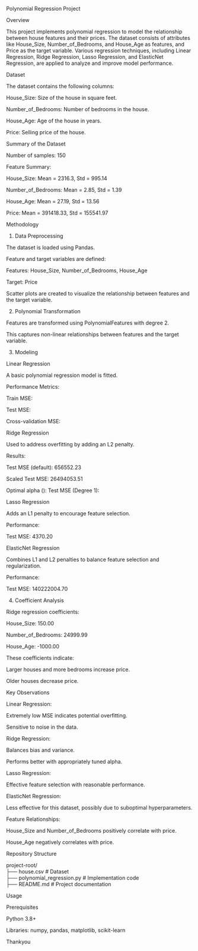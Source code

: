 Polynomial Regression Project

Overview

This project implements polynomial regression to model the relationship between house features and their prices. The dataset consists of attributes like House_Size, Number_of_Bedrooms, and House_Age as features, and Price as the target variable. Various regression techniques, including Linear Regression, Ridge Regression, Lasso Regression, and ElasticNet Regression, are applied to analyze and improve model performance.

Dataset

The dataset contains the following columns:

House_Size: Size of the house in square feet.

Number_of_Bedrooms: Number of bedrooms in the house.

House_Age: Age of the house in years.

Price: Selling price of the house.

Summary of the Dataset

Number of samples: 150

Feature Summary:

House_Size: Mean = 2316.3, Std = 995.14

Number_of_Bedrooms: Mean = 2.85, Std = 1.39

House_Age: Mean = 27.19, Std = 13.56

Price: Mean = 391418.33, Std = 155541.97

Methodology

1. Data Preprocessing

The dataset is loaded using Pandas.

Feature and target variables are defined:

Features: House_Size, Number_of_Bedrooms, House_Age

Target: Price

Scatter plots are created to visualize the relationship between features and the target variable.

2. Polynomial Transformation

Features are transformed using PolynomialFeatures with degree 2.

This captures non-linear relationships between features and the target variable.

3. Modeling

Linear Regression

A basic polynomial regression model is fitted.

Performance Metrics:

Train MSE: 

Test MSE: 

Cross-validation MSE: 

Ridge Regression

Used to address overfitting by adding an L2 penalty.

Results:

Test MSE (default): 656552.23

Scaled Test MSE: 26494053.51

Optimal alpha (): Test MSE (Degree 1): 

Lasso Regression

Adds an L1 penalty to encourage feature selection.

Performance:

Test MSE: 4370.20

ElasticNet Regression

Combines L1 and L2 penalties to balance feature selection and regularization.

Performance:

Test MSE: 140222004.70

4. Coefficient Analysis

Ridge regression coefficients:

House_Size: 150.00

Number_of_Bedrooms: 24999.99

House_Age: -1000.00

These coefficients indicate:

Larger houses and more bedrooms increase price.

Older houses decrease price.

Key Observations

Linear Regression:

Extremely low MSE indicates potential overfitting.

Sensitive to noise in the data.

Ridge Regression:

Balances bias and variance.

Performs better with appropriately tuned alpha.

Lasso Regression:

Effective feature selection with reasonable performance.

ElasticNet Regression:

Less effective for this dataset, possibly due to suboptimal hyperparameters.

Feature Relationships:

House_Size and Number_of_Bedrooms positively correlate with price.

House_Age negatively correlates with price.

Repository Structure

project-root/<br>
├── house.csv             # Dataset<br>
├── polynomial_regression.py # Implementation code<br>
├── README.md             # Project documentation<br>

Usage

Prerequisites

Python 3.8+

Libraries: numpy, pandas, matplotlib, scikit-learn

Thankyou 
